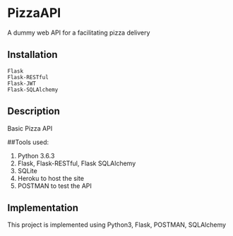 # PizzaAPI
A dummy web API for a facilitating pizza delivery

## Installation

```
Flask
Flask-RESTful
Flask-JWT
Flask-SQLAlchemy
```

## Description
Basic Pizza API

##Tools used:
1. Python 3.6.3
2. Flask, Flask-RESTful, Flask SQLAlchemy
3. SQLite
4. Heroku to host the site
5. POSTMAN to test the API

## Implementation
This project is implemented using Python3, Flask, POSTMAN, SQLAlchemy


